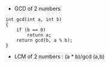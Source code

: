 * GCD of 2 numbers

```
int gcd(int a, int b)
{
    if (b == 0)
        return a;
    return gcd(b, a % b);
}
```

* LCM of 2 numbers : (a * b)/gcd (a,b)
